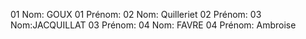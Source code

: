 ﻿01 Nom: GOUX
01 Prénom:
02 Nom: Quilleriet
02 Prénom:
03 Nom:JACQUILLAT
03 Prénom:
04 Nom: FAVRE
04 Prénom: Ambroise
